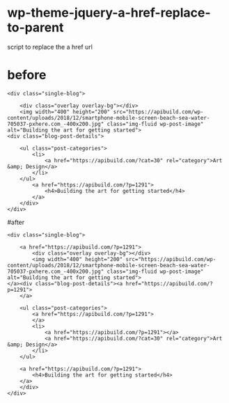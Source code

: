 # wp-theme-jquery-a-href-replace-to-parent
script to replace the a href url

# before

    <div class="single-blog">

        <div class="overlay overlay-bg"></div>
        <img width="400" height="200" src="https://apibuild.com/wp-content/uploads/2018/12/smartphone-mobile-screen-beach-sea-water-705037-pxhere.com_-400x200.jpg" class="img-fluid wp-post-image" alt="Building the art for getting started">			                        <div class="blog-post-details">

        <ul class="post-categories">
            <li>
                <a href="https://apibuild.com/?cat=30" rel="category">Art &amp; Design</a>
            </li>
        </ul>
            <a href="https://apibuild.com/?p=1291">
                <h4>Building the art for getting started</h4>
            </a>
        </div>
    </div>



#after

    <div class="single-blog">

        <a href="https://apibuild.com/?p=1291">
            <div class="overlay overlay-bg"></div>
            <img width="400" height="200" src="https://apibuild.com/wp-content/uploads/2018/12/smartphone-mobile-screen-beach-sea-water-705037-pxhere.com_-400x200.jpg" class="img-fluid wp-post-image" alt="Building the art for getting started">			                        </a><div class="blog-post-details"><a href="https://apibuild.com/?p=1291">
        </a>

        <ul class="post-categories">
            <a href="https://apibuild.com/?p=1291">
            </a>
            <li>
                <a href="https://apibuild.com/?p=1291"></a>
                <a href="https://apibuild.com/?cat=30" rel="category">Art &amp; Design</a>
            </li>
        </ul>

        <a href="https://apibuild.com/?p=1291">
            <h4>Building the art for getting started</h4>
        </a>
        </div>
    </div>
